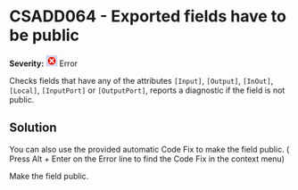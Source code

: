 # CSADD064 - Exported fields have to be public

**Severity:** ![Error](../images/Error.png) Error

Checks fields that have any of the attributes `[Input]`, `[Output]`, `[InOut]`, `[Local]`, `[InputPort]` or `[OutputPort]`, reports a diagnostic if the field is not public.

## Solution

You can also use the provided automatic Code Fix to make the field public. ( Press Alt + Enter on the Error line to find the Code Fix in the context menu) 

Make the field public.
